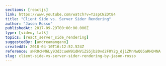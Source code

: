 ```yaml
---
sections: [reactjs]
link: https://www.youtube.com/watch?v=Y2spCNZDt84
title: "Client Side vs. Server Sider Rendering"
author: "Jason Rosso"
publishedAt: 2017-09-29T00:00:00.000Z
type: [video, talk]
topics: [react_server_side_rendering]
suggestedBy: [andreamangano]
createdAt: 2018-04-10T16:12:52.524Z
reference: aHR0cHM6Ly93d3cueW91dHViZS5jb20vd2F0Y2g_dj1ZMnNwQ05aRHQ4NA
slug: client-side-vs-server-sider-rendering-by-jason-rosso
---
```

